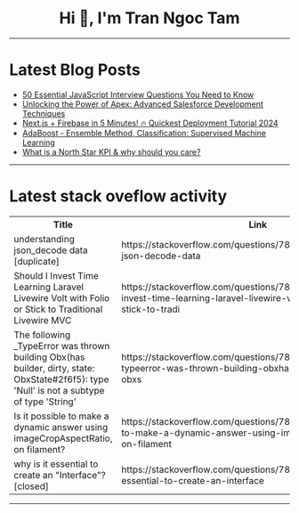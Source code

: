 <h1 align="center">Hi 👋, I'm Tran Ngoc Tam</h1>

---

# Latest Blog Posts 
<!-- BLOG-POST-LIST:START -->
- [50 Essential JavaScript Interview Questions You Need to Know](https://dev.to/stormsidali2001/50-essential-javascript-interview-questions-you-need-to-know-4e2k)
- [Unlocking the Power of Apex: Advanced Salesforce Development Techniques](https://dev.to/nilebits/unlocking-the-power-of-apex-advanced-salesforce-development-techniques-30d2)
- [Next.js + Firebase in 5 Minutes! 🔥 Quickest Deployment Tutorial 2024](https://dev.to/proflead/nextjs-firebase-in-5-minutes-quickest-deployment-tutorial-2024-45nn)
- [AdaBoost - Ensemble Method, Classification: Supervised Machine Learning](https://dev.to/harshm03/adaboost-ensemble-method-classification-supervised-machine-learning-31oo)
- [What is a North Star KPI &amp; why should you care?](https://dev.to/landdigital/what-is-a-north-star-kpi-why-should-you-care-7dj)
<!-- BLOG-POST-LIST:END -->

---

# Latest stack oveflow activity
<table>
  <tr><th>Title</th><th>Link</th></tr>
  <!-- STACKOVERFLOW:START --><tr><td>understanding json_decode data [duplicate]</td><td>https://stackoverflow.com/questions/78750120/understanding-json-decode-data</td></tr><tr><td>Should I Invest Time Learning Laravel Livewire Volt with Folio or Stick to Traditional Livewire MVC</td><td>https://stackoverflow.com/questions/78750113/should-i-invest-time-learning-laravel-livewire-volt-with-folio-or-stick-to-tradi</td></tr><tr><td>The following _TypeError was thrown building Obx&lpar;has builder, dirty, state: ObxState#2f6f5&rpar;: type &#39;Null&#39; is not a subtype of type &#39;String&#39;</td><td>https://stackoverflow.com/questions/78750065/the-following-typeerror-was-thrown-building-obxhas-builder-dirty-state-obxs</td></tr><tr><td>Is it possible to make a dynamic answer using imageCropAspectRatio, on filament?</td><td>https://stackoverflow.com/questions/78749980/is-it-possible-to-make-a-dynamic-answer-using-imagecropaspectratio-on-filament</td></tr><tr><td>why is it essential to create an &quot;Interface&quot;? [closed]</td><td>https://stackoverflow.com/questions/78749957/why-is-it-essential-to-create-an-interface</td></tr><!-- STACKOVERFLOW:END -->
</table>

---


